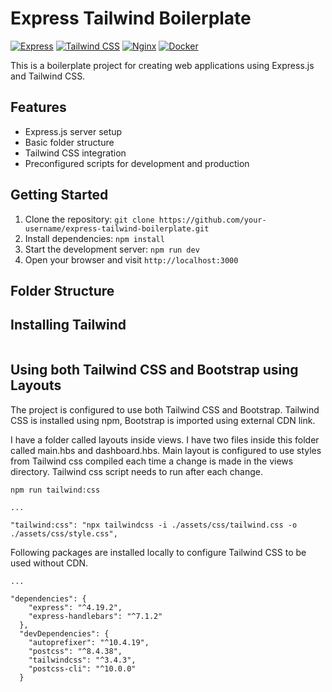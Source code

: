 # Express Tailwind Boilerplate

[![Express](https://img.shields.io/badge/Express-4.x-orange)](https://expressjs.com/)
[![Tailwind CSS](https://img.shields.io/badge/Tailwind%20CSS-2.x-blue)](https://tailwindcss.com/)
[![Nginx](https://img.shields.io/badge/Nginx-1.x-green)](https://nginx.org/)
[![Docker](https://img.shields.io/badge/Docker-20.x-blue)](https://www.docker.com/)

This is a boilerplate project for creating web applications using Express.js and Tailwind CSS.

## Features

- Express.js server setup
- Basic folder structure
- Tailwind CSS integration
- Preconfigured scripts for development and production

## Getting Started

1. Clone the repository: `git clone https://github.com/your-username/express-tailwind-boilerplate.git`
2. Install dependencies: `npm install`
3. Start the development server: `npm run dev`
4. Open your browser and visit `http://localhost:3000`

## Folder Structure

## Installing Tailwind

```

```
## Using both Tailwind CSS and Bootstrap using Layouts

The project is configured to use both Tailwind CSS and Bootstrap. Tailwind CSS is installed using npm, Bootstrap is imported using external CDN link.

I have a folder called layouts inside views. I have two files inside this folder called main.hbs and dashboard.hbs. Main layout is configured to use styles from Tailwind css compiled each time a change is made in the views directory. Tailwind css script needs to run after each change.

```
npm run tailwind:css

...

"tailwind:css": "npx tailwindcss -i ./assets/css/tailwind.css -o ./assets/css/style.css",

```

Following packages are installed locally to configure Tailwind CSS to be used without CDN.

```
...

"dependencies": {
    "express": "^4.19.2",
    "express-handlebars": "^7.1.2"
  },
  "devDependencies": {
    "autoprefixer": "^10.4.19",
    "postcss": "^8.4.38",
    "tailwindcss": "^3.4.3",
    "postcss-cli": "^10.0.0"
  }

```